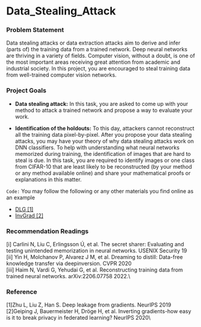 # Data_Stealing_Attack

### Problem Statement

Data stealing attacks or data extraction attacks aim to derive and infer (parts of) the training data from a trained network. Deep neural networks are thriving in a variety of fields. Computer vision, without a doubt, is one of the most important areas receiving great attention from academic and industrial society. In this project, you are encouraged to steal training data from well-trained computer vision networks.

### Project Goals 

- **Data stealing attack:** In this task, you are asked to come up with your method to attack a trained network and propose a way to evaluate your work.

- **Identification of the holdouts:** To this day, attackers cannot reconstruct all the training data pixel-by-pixel. After you propose your data stealing attacks, you may have your theory of why data stealing attacks work on DNN classifiers. To help with understanding what neural networks memorized during training, the identification of images that are hard to steal is due. In this task, you are required to identify images or one class from CIFAR-10 that are least likely to be reconstructed (by your method or any method available online) and share your mathematical proofs or explanations in this matter.

`Code:` You may follow the following or any other materials you find online as an example
- [DLG [1]](https://github.com/mit-han-lab/dlg)
- [InvGrad [2]](https://github.com/JonasGeiping/invertinggradients)

### Recommendation Readings

[i] Carlini N, Liu C, Erlingsson Ú, et al. The secret sharer: Evaluating and testing unintended memorization in neural networks. USENIX Security 19\
[ii] Yin H, Molchanov P, Alvarez J M, et al. Dreaming to distill: Data-free knowledge transfer via deepinversion. CVPR 2020\
[iii] Haim N, Vardi G, Yehudai G, et al. Reconstructing training data from trained neural networks. arXiv:2206.07758 2022.\

### Reference 

[1]Zhu L, Liu Z, Han S. Deep leakage from gradients. NeurIPS 2019\
[2]Geiping J, Bauermeister H, Dröge H, et al. Inverting gradients-how easy is it to break privacy in federated learning? NeurIPS 2020\
